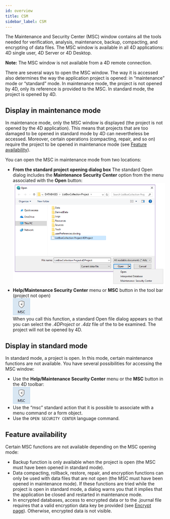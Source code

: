 ```yaml
---
id: overview
title: CSM
sidebar_label: CSM
---
```


The Maintenance and Security Center (MSC) window contains all the tools needed for verification, analysis, maintenance, backup, compacting, and encrypting of data files. The MSC window is available in all 4D applications: 4D single user, 4D Server or 4D Desktop.

**Note:** The MSC window is not available from a 4D remote connection.

There are several ways to open the MSC window. The way it is accessed also determines the way the application project is opened: in “maintenance” mode or “standard” mode. In maintenance mode, the project is not opened by 4D, only its reference is provided to the MSC. In standard mode, the project is opened by 4D.


## Display in maintenance mode

In maintenance mode, only the MSC window is displayed (the project is not opened by the 4D application). This means that projects that are too damaged to be opened in standard mode by 4D can nevertheless be accessed. Moreover, certain operations (compacting, repair, and so on) require the project to be opened in maintenance mode (see [Feature availability](#feature-availability)).

You can open the MSC in maintenance mode from two locations:

- **From the standard project opening dialog box** The standard Open dialog includes the **Maintenance Security Center** option from the menu associated with the **Open** button: ![](../assets/en/MSC/MSC_standardOpen.png)
- **Help/Maintenance Security Center** menu or **MSC** button in the tool bar (project not open)  
  ![](../assets/en/MSC/mscicon.png)   
  When you call this function, a standard Open file dialog appears so that you can select the *.4DProject* or *.4dz* file of the to be examined. The project will not be opened by 4D.

## Display in standard mode

In standard mode, a project is open. In this mode, certain maintenance functions are not available. You have several possibilities for accessing the MSC window:

- Use the **Help/Maintenance Security Center** menu or the **MSC** button in the 4D toolbar:  
  ![](../assets/en/MSC/mscicon.png)
- Use the “msc” standard action that it is possible to associate with a menu command or a form object.
- Use the `OPEN SECURITY CENTER` language command.

## Feature availability

Certain MSC functions are not available depending on the MSC opening mode:

- Backup function is only available when the project is open (the MSC must have been opened in standard mode).
- Data compacting, rollback, restore, repair, and encryption functions can only be used with data files that are not open (the MSC must have been opened in maintenance mode). If these functions are tried while the project is open in standard mode, a dialog warns you that it implies that the application be closed and restarted in maintenance mode.
- In encrypted databases, access to encrypted data or to the .journal file requires that a valid encryption data key be provided (see [Encrypt page](encrypt.md)). Otherwise, encrypted data is not visible. 
